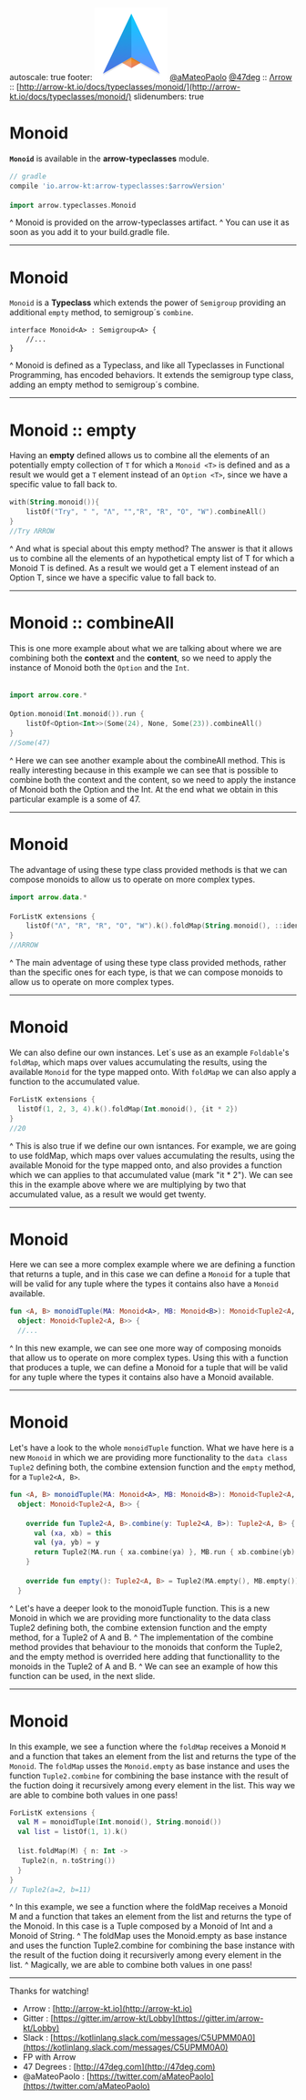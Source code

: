 autoscale: true
footer: ![Arrow](arrow-brand-128x128.png) [@aMateoPaolo](https://twitter.com/aMateoPaolo) [@47deg](https://twitter.com/47deg) :: [Λrrow](http://arrow-kt.io) :: [http://arrow-kt.io/docs/typeclasses/monoid/](http://arrow-kt.io/docs/typeclasses/monoid/)
slidenumbers: true

# Monoid

__`Monoid`__ is available in the __arrow-typeclasses__ module.

```groovy
// gradle
compile 'io.arrow-kt:arrow-typeclasses:$arrowVersion'

import arrow.typeclasses.Monoid
```

^ Monoid is provided on the arrow-typeclasses artifact.
^ You can use it as soon as you add it to your build.gradle file.

---

# Monoid

`Monoid` is a __Typeclass__ which extends the power of `Semigroup` providing an additional `empty` method, to semigroup´s `combine`.

```
interface Monoid<A> : Semigroup<A> {
    //...
}
```

^ Monoid is defined as a Typeclass, and like all Typeclasses in Functional Programming, has encoded behaviors. It extends the semigroup type class, adding an empty method to semigroup´s combine.

---

# Monoid :: empty

Having an __empty__ defined allows us to combine all the elements of an potentially empty collection of `T` for which a `Monoid <T>` is defined and as a result we would get a `T` element instead of an `Option <T>`, since we have a specific value to fall back to.

```kotlin
with(String.monoid()){
    listOf("Try", " ", "Λ", "","R", "R", "O", "W").combineAll()
}
//Try ΛRROW
```

^ And what is special about this empty method? The answer is that it allows us to combine all the elements of an hypothetical empty list of T for which a Monoid T is defined. As a result we would get a T element instead of an Option T, since we have a specific value to fall back to.

---

# Monoid :: combineAll

This is one more example about what we are talking about where we are combining both the __context__ and the __content__, so we need to apply the instance of Monoid both the `Option` and the `Int`.

```kotlin

import arrow.core.*

Option.monoid(Int.monoid()).run {
    listOf<Option<Int>>(Some(24), None, Some(23)).combineAll()
}
//Some(47)
```

^ Here we can see another example about the combineAll method. This is really interesting because in this example we can see that is possible to combine both the context and the content, so we need to apply the instance of Monoid both the Option and the Int. At the end what we obtain in this particular example is a some of 47.

---

# Monoid

The advantage of using these type class provided methods is that we can compose monoids to allow us to operate on more complex types.

```kotlin
import arrow.data.*

ForListK extensions {
    listOf("Λ", "R", "R", "O", "W").k().foldMap(String.monoid(), ::identity)
}
//ΛRROW
```

^ The main adventage of using these type class provided methods, rather than the specific ones for each type, is that we can compose monoids to allow us to operate on more complex types.

---

# Monoid

We can also define our own instances. Let´s use as an example `Foldable`'s `foldMap`, which maps over values accumulating the results, using the available `Monoid` for the type mapped onto. With `foldMap` we can also apply a function to the accumulated value.

```kotlin
ForListK extensions { 
  listOf(1, 2, 3, 4).k().foldMap(Int.monoid(), {it * 2})
}
//20
```

^ This is also true if we define our own isntances. For example, we are going to use foldMap, which maps over values accumulating the results, using the available Monoid for the type mapped onto, and also provides a function which we can applies to that accumulated value (mark "it * 2"). We can see this in the example above where we are multiplying by two that accumulated value, as a result we would get twenty.

---

# Monoid

Here we can see a more complex example where we are defining a function that returns a tuple, and in this case we can define a `Monoid` for a tuple that will be valid for any tuple where the types it contains also have a `Monoid` available.


```kotlin
fun <A, B> monoidTuple(MA: Monoid<A>, MB: Monoid<B>): Monoid<Tuple2<A, B>> =
  object: Monoid<Tuple2<A, B>> {
  //...
```

^ In this new example, we can see one more way of composing monoids that allow us to operate on more complex types. Using this with a function that produces a tuple, we can define a Monoid for a tuple that will be valid for any tuple where the types it contains also have a Monoid available.

---

# Monoid

Let's have a look to the whole `monoidTuple` function. What we have here is a new `Monoid` in which we are providing more functionality to the `data class` `Tuple2` defining both, the combine extension function and the `empty` method, for a `Tuple2<A, B>`.

```kotlin
fun <A, B> monoidTuple(MA: Monoid<A>, MB: Monoid<B>): Monoid<Tuple2<A, B>> =
  object: Monoid<Tuple2<A, B>> {

    override fun Tuple2<A, B>.combine(y: Tuple2<A, B>): Tuple2<A, B> {
      val (xa, xb) = this
      val (ya, yb) = y
      return Tuple2(MA.run { xa.combine(ya) }, MB.run { xb.combine(yb) })
    }

    override fun empty(): Tuple2<A, B> = Tuple2(MA.empty(), MB.empty())
  }
```  

^ Let's have a deeper look to the monoidTuple function. This is a new Monoid in which we are providing more functionality to the data class Tuple2 defining both, the combine extension function and the empty method, for a Tuple2 of A and B.
^ The implementation of the combine method provides that behaviour to the monoids that conform the Tuple2, and the empty method is overrided here adding that functionallity to the monoids in the Tuple2 of A and B.
^ We can see an example of how this function can be used, in the next slide.

---

# Monoid

In this example, we see a function where the `foldMap` receives a Monoid `M` and a function that takes an element from the list and returns the type of the `Monoid`.
The `foldMap` usses the `Monoid.empty` as base instance and uses the function `Tuple2.combine` for combining the base instance with the result of the fuction doing it recursively among every element in the list.
This way we are able to combine both values in one pass!

```kotlin
ForListK extensions {
  val M = monoidTuple(Int.monoid(), String.monoid())
  val list = listOf(1, 1).k()

  list.foldMap(M) { n: Int ->
   Tuple2(n, n.toString())
  }
}
// Tuple2(a=2, b=11)
```

^ In this example, we see a function where the foldMap receives a Monoid M and a function that takes an element from the list and returns the type of the Monoid. In this case is a Tuple composed by a Monoid of Int and a Monoid of String.
^ The foldMap uses the Monoid.empty as base instance and uses the function Tuple2.combine for combining the base instance with the result of the fuction doing it recursiverly among every element in the list.
^ Magically, we are able to combine both values in one pass!

---

Thanks for watching!

- Λrrow : [http://arrow-kt.io](http://arrow-kt.io)
- Gitter : [https://gitter.im/arrow-kt/Lobby](https://gitter.im/arrow-kt/Lobby)
- Slack : [https://kotlinlang.slack.com/messages/C5UPMM0A0](https://kotlinlang.slack.com/messages/C5UPMM0A0)
- FP with Arrow
- 47 Degrees : [http://47deg.com](http://47deg.com)
- @aMateoPaolo : [https://twitter.com/aMateoPaolo](https://twitter.com/aMateoPaolo)
